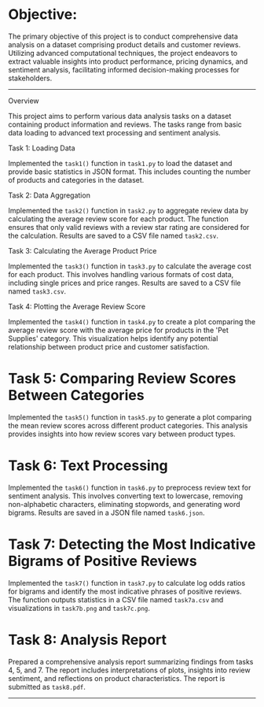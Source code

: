 # Objective:
The primary objective of this project is to conduct comprehensive data analysis on a dataset comprising product details and customer reviews. Utilizing advanced computational techniques, the project endeavors to extract valuable insights into product performance, pricing dynamics, and sentiment analysis, facilitating informed decision-making processes for stakeholders.

---

Overview

This project aims to perform various data analysis tasks on a dataset containing product information and reviews. The tasks range from basic data loading to advanced text processing and sentiment analysis.

Task 1: Loading Data

Implemented the `task1()` function in `task1.py` to load the dataset and provide basic statistics in JSON format. This includes counting the number of products and categories in the dataset.

Task 2: Data Aggregation

Implemented the `task2()` function in `task2.py` to aggregate review data by calculating the average review score for each product. The function ensures that only valid reviews with a review star rating are considered for the calculation. Results are saved to a CSV file named `task2.csv`.

Task 3: Calculating the Average Product Price

Implemented the `task3()` function in `task3.py` to calculate the average cost for each product. This involves handling various formats of cost data, including single prices and price ranges. Results are saved to a CSV file named `task3.csv`.

Task 4: Plotting the Average Review Score

Implemented the `task4()` function in `task4.py` to create a plot comparing the average review score with the average price for products in the 'Pet Supplies' category. This visualization helps identify any potential relationship between product price and customer satisfaction.

# Task 5: Comparing Review Scores Between Categories

Implemented the `task5()` function in `task5.py` to generate a plot comparing the mean review scores across different product categories. This analysis provides insights into how review scores vary between product types.

# Task 6: Text Processing

Implemented the `task6()` function in `task6.py` to preprocess review text for sentiment analysis. This involves converting text to lowercase, removing non-alphabetic characters, eliminating stopwords, and generating word bigrams. Results are saved in a JSON file named `task6.json`.

# Task 7: Detecting the Most Indicative Bigrams of Positive Reviews

Implemented the `task7()` function in `task7.py` to calculate log odds ratios for bigrams and identify the most indicative phrases of positive reviews. The function outputs statistics in a CSV file named `task7a.csv` and visualizations in `task7b.png` and `task7c.png`.

# Task 8: Analysis Report

Prepared a comprehensive analysis report summarizing findings from tasks 4, 5, and 7. The report includes interpretations of plots, insights into review sentiment, and reflections on product characteristics. The report is submitted as `task8.pdf`.

---
